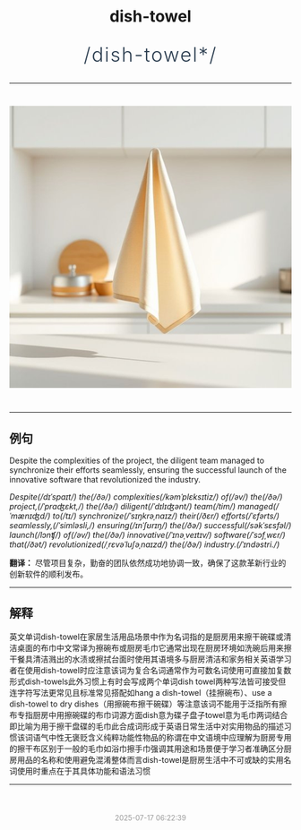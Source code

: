 <div align="center">

# dish-towel

<div style="margin: 30px 0;">
<h1 style="font-size: 2.5em; font-weight: 300; letter-spacing: 2px; margin: 0; color: #2c3e50;">
/dish-towel*/
</h1>
</div>

</div>

---

<div align="center" style="margin: 40px 0;">

![dish-towel](images/dish-towel.png)

</div>

---

## 例句

Despite the complexities of the project, the diligent team managed to synchronize their efforts seamlessly, ensuring the successful launch of the innovative software that revolutionized the industry.

*Despite(/dɪˈspaɪt/) the(/ðə/) complexities(/kəmˈplɛksɪtiz/) of(/əv/) the(/ðə/) project,(/ˈprɑʤɛkt,/) the(/ðə/) diligent(/ˈdɪlɪʤənt/) team(/tim/) managed(/ˈmænɪʤd/) to(/tɪ/) synchronize(/ˈsɪŋkrəˌnaɪz/) their(/ðɛr/) efforts(/ˈɛfərts/) seamlessly,(/ˈsimləsli,/) ensuring(/ɪnˈʃʊrɪŋ/) the(/ðə/) successful(/səkˈsɛsfəl/) launch(/lɔnʧ/) of(/əv/) the(/ðə/) innovative(/ˈɪnəˌveɪtɪv/) software(/ˈsɔfˌwɛr/) that(/ðət/) revolutionized(/ˌrɛvəˈluʃəˌnaɪzd/) the(/ðə/) industry.(/ˈɪndəstri./)*

**翻译：** 尽管项目复杂，勤奋的团队依然成功地协调一致，确保了这款革新行业的创新软件的顺利发布。

---

## 解释

英文单词dish-towel在家居生活用品场景中作为名词指的是厨房用来擦干碗碟或清洁桌面的布巾中文常译为擦碗布或厨房毛巾它通常出现在厨房环境如洗碗后用来擦干餐具清洁溅出的水渍或擦拭台面时使用其语境多与厨房清洁和家务相关英语学习者在使用dish-towel时应注意该词为复合名词通常作为可数名词使用可直接加复数形式dish-towels此外习惯上有时会写成两个单词dish towel两种写法皆可接受但连字符写法更常见且标准常见搭配如hang a dish-towel（挂擦碗布）、use a dish-towel to dry dishes（用擦碗布擦干碗碟）等注意该词不能用于泛指所有擦布专指厨房中用擦碗碟的布巾词源方面dish意为碟子盘子towel意为毛巾两词结合即比喻为用于擦干盘碟的毛巾此合成词形成于英语日常生活中对实用物品的描述习惯该词语气中性无褒贬含义纯粹功能性物品的称谓在中文语境中应理解为厨房专用的擦干布区别于一般的毛巾如浴巾擦手巾强调其用途和场景便于学习者准确区分厨房用品的名称和使用避免混淆整体而言dish-towel是厨房生活中不可或缺的实用名词使用时重点在于其具体功能和语法习惯


---

<div align="center" style="margin-top: 50px;">
<small style="color: #999; font-size: 0.9em;">2025-07-17 06:22:39</small>
</div>
